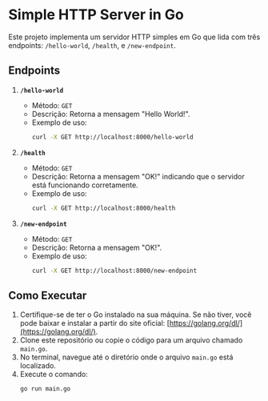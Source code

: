 # Simple HTTP Server in Go

Este projeto implementa um servidor HTTP simples em Go que lida com três endpoints: `/hello-world`, `/health`, e `/new-endpoint`.

## Endpoints

1. **`/hello-world`**
   - Método: `GET`
   - Descrição: Retorna a mensagem "Hello World!".
   - Exemplo de uso:
     ```bash
     curl -X GET http://localhost:8000/hello-world
     ```

2. **`/health`**
   - Método: `GET`
   - Descrição: Retorna a mensagem "OK!" indicando que o servidor está funcionando corretamente.
   - Exemplo de uso:
     ```bash
     curl -X GET http://localhost:8000/health
     ```

3. **`/new-endpoint`**
   - Método: `GET`
   - Descrição: Retorna a mensagem "OK!".
   - Exemplo de uso:
     ```bash
     curl -X GET http://localhost:8000/new-endpoint
     ```

## Como Executar

1. Certifique-se de ter o Go instalado na sua máquina. Se não tiver, você pode baixar e instalar a partir do site oficial: [https://golang.org/dl/](https://golang.org/dl/).
2. Clone este repositório ou copie o código para um arquivo chamado `main.go`.
3. No terminal, navegue até o diretório onde o arquivo `main.go` está localizado.
4. Execute o comando:
   ```bash
   go run main.go
